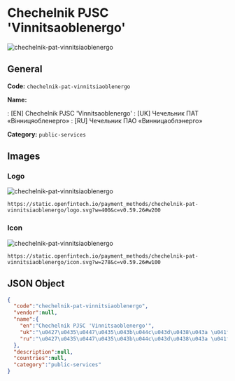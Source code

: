 
# Chechelnik PJSC 'Vinnitsaoblenergo' 
![chechelnik-pat-vinnitsiaoblenergo](https://static.openfintech.io/payment_methods/chechelnik-pat-vinnitsiaoblenergo/logo.svg?w=400&c=v0.59.26#w200)  

## General 
**Code:** `chechelnik-pat-vinnitsiaoblenergo` 
 
**Name:** 
 
:	[EN] Chechelnik PJSC 'Vinnitsaoblenergo' 
:	[UK] Чечельник ПАТ «Вінницяобленерго» 
:	[RU] Чечельник ПАО «Винницаоблэнерго» 
 
**Category:** `public-services` 
 

## Images 

### Logo 
![chechelnik-pat-vinnitsiaoblenergo](https://static.openfintech.io/payment_methods/chechelnik-pat-vinnitsiaoblenergo/logo.svg?w=400&c=v0.59.26#w200)  

```
https://static.openfintech.io/payment_methods/chechelnik-pat-vinnitsiaoblenergo/logo.svg?w=400&c=v0.59.26#w200
```  

### Icon 
![chechelnik-pat-vinnitsiaoblenergo](https://static.openfintech.io/payment_methods/chechelnik-pat-vinnitsiaoblenergo/icon.svg?w=278&c=v0.59.26#w100)  

```
https://static.openfintech.io/payment_methods/chechelnik-pat-vinnitsiaoblenergo/icon.svg?w=278&c=v0.59.26#w100
```  

## JSON Object 

```json
{
  "code":"chechelnik-pat-vinnitsiaoblenergo",
  "vendor":null,
  "name":{
    "en":"Chechelnik PJSC 'Vinnitsaoblenergo'",
    "uk":"\u0427\u0435\u0447\u0435\u043b\u044c\u043d\u0438\u043a \u041f\u0410\u0422 \u00ab\u0412\u0456\u043d\u043d\u0438\u0446\u044f\u043e\u0431\u043b\u0435\u043d\u0435\u0440\u0433\u043e\u00bb",
    "ru":"\u0427\u0435\u0447\u0435\u043b\u044c\u043d\u0438\u043a \u041f\u0410\u041e \u00ab\u0412\u0438\u043d\u043d\u0438\u0446\u0430\u043e\u0431\u043b\u044d\u043d\u0435\u0440\u0433\u043e\u00bb"
  },
  "description":null,
  "countries":null,
  "category":"public-services"
}
```  
